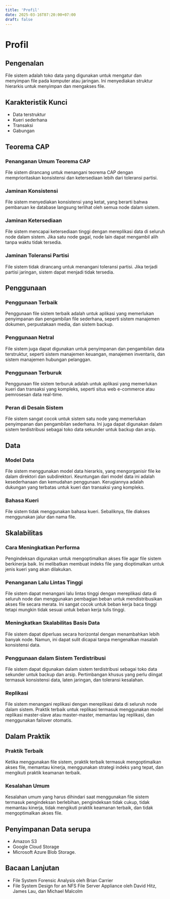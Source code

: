 ```yaml
---
title: 'Profil'
date: 2025-03-16T07:20:00+07:00
draft: false
---
```


# Profil

## **Pengenalan**

File sistem adalah toko data yang digunakan untuk mengatur dan menyimpan file pada komputer atau jaringan. Ini menyediakan struktur hierarkis untuk menyimpan dan mengakses file.

## **Karakteristik Kunci**

- Data terstruktur
- Kueri sederhana
- Transaksi
- Gabungan

## **Teorema CAP**

### **Penanganan Umum Teorema CAP**

File sistem dirancang untuk menangani teorema CAP dengan memprioritaskan konsistensi dan ketersediaan lebih dari toleransi partisi.

### **Jaminan Konsistensi**

File sistem menyediakan konsistensi yang ketat, yang berarti bahwa pembaruan ke database langsung terlihat oleh semua node dalam sistem.

### **Jaminan Ketersediaan**

File sistem mencapai ketersediaan tinggi dengan mereplikasi data di seluruh node dalam sistem. Jika satu node gagal, node lain dapat mengambil alih tanpa waktu tidak tersedia.

### **Jaminan Toleransi Partisi**

File sistem tidak dirancang untuk menangani toleransi partisi. Jika terjadi partisi jaringan, sistem dapat menjadi tidak tersedia.

## **Penggunaan**

### **Penggunaan Terbaik**

Penggunaan file sistem terbaik adalah untuk aplikasi yang memerlukan penyimpanan dan pengambilan file sederhana, seperti sistem manajemen dokumen, perpustakaan media, dan sistem backup.

### **Penggunaan Netral**

File sistem juga dapat digunakan untuk penyimpanan dan pengambilan data terstruktur, seperti sistem manajemen keuangan, manajemen inventaris, dan sistem manajemen hubungan pelanggan.

### **Penggunaan Terburuk**

Penggunaan file sistem terburuk adalah untuk aplikasi yang memerlukan kueri dan transaksi yang kompleks, seperti situs web e-commerce atau pemrosesan data real-time.

### **Peran di Desain Sistem**

File sistem sangat cocok untuk sistem satu node yang memerlukan penyimpanan dan pengambilan sederhana. Ini juga dapat digunakan dalam sistem terdistribusi sebagai toko data sekunder untuk backup dan arsip.

## Data

### **Model Data**

File sistem menggunakan model data hierarkis, yang mengorganisir file ke dalam direktori dan subdirektori. Keuntungan dari model data ini adalah kesederhanaan dan kemudahan penggunaan. Kerugiannya adalah dukungan yang terbatas untuk kueri dan transaksi yang kompleks.

### **Bahasa Kueri**

File sistem tidak menggunakan bahasa kueri. Sebaliknya, file diakses menggunakan jalur dan nama file.

## **Skalabilitas**

### **Cara Meningkatkan Performa**

Pengindeksan digunakan untuk mengoptimalkan akses file agar file sistem berkinerja baik. Ini melibatkan membuat indeks file yang dioptimalkan untuk jenis kueri yang akan dilakukan.

### **Penanganan Lalu Lintas Tinggi**

File sistem dapat menangani lalu lintas tinggi dengan mereplikasi data di seluruh node dan menggunakan pembagian beban untuk mendistribusikan akses file secara merata. Ini sangat cocok untuk beban kerja baca tinggi tetapi mungkin tidak sesuai untuk beban kerja tulis tinggi.

### **Meningkatkan Skalabilitas Basis Data**

File sistem dapat diperluas secara horizontal dengan menambahkan lebih banyak node. Namun, ini dapat sulit dicapai tanpa mengenalkan masalah konsistensi data.

### **Penggunaan dalam Sistem Terdistribusi**

File sistem dapat digunakan dalam sistem terdistribusi sebagai toko data sekunder untuk backup dan arsip. Pertimbangan khusus yang perlu diingat termasuk konsistensi data, laten jaringan, dan toleransi kesalahan.

### **Replikasi**

File sistem menangani replikasi dengan mereplikasi data di seluruh node dalam sistem. Praktik terbaik untuk replikasi termasuk menggunakan model replikasi master-slave atau master-master, memantau lag replikasi, dan menggunakan failover otomatis.

## Dalam Praktik

### **Praktik Terbaik**

Ketika menggunakan file sistem, praktik terbaik termasuk mengoptimalkan akses file, memantau kinerja, menggunakan strategi indeks yang tepat, dan mengikuti praktik keamanan terbaik.

### **Kesalahan Umum**

Kesalahan umum yang harus dihindari saat menggunakan file sistem termasuk pengindeksan berlebihan, pengindeksan tidak cukup, tidak memantau kinerja, tidak mengikuti praktik keamanan terbaik, dan tidak mengoptimalkan akses file.

## Penyimpanan Data serupa

- Amazon S3
- Google Cloud Storage
- Microsoft Azure Blob Storage.

## Bacaan Lanjutan

- File System Forensic Analysis oleh Brian Carrier
- File System Design for an NFS File Server Appliance oleh David Hitz, James Lau, dan Michael Malcolm
